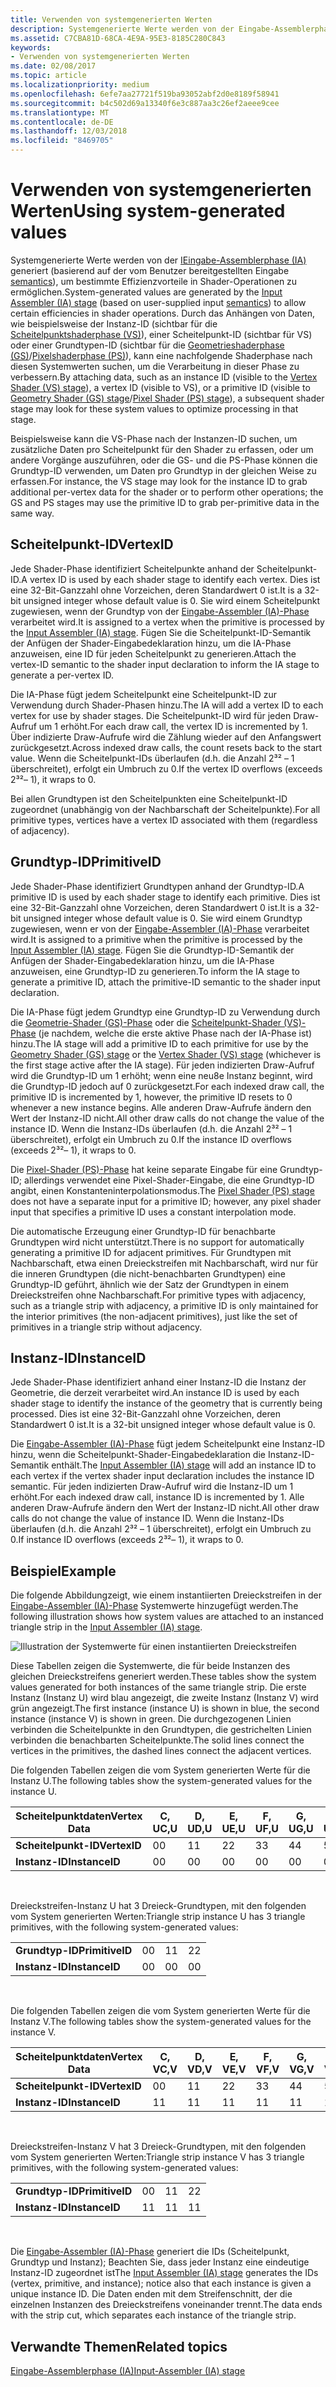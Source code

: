 ```yaml
---
title: Verwenden von systemgenerierten Werten
description: Systemgenerierte Werte werden von der Eingabe-Assemblerphase (IA) generiert (basierend auf der vom Benutzer bereitgestellten Eingabesemantik), um bestimmte Effizienzvorteile in Shader-Operationen zu ermöglichen.
ms.assetid: C7CBA81D-68CA-4E9A-95E3-8185C280C843
keywords:
- Verwenden von systemgenerierten Werten
ms.date: 02/08/2017
ms.topic: article
ms.localizationpriority: medium
ms.openlocfilehash: 6efe7aa27721f519ba93052abf2d0e8189f58941
ms.sourcegitcommit: b4c502d69a13340f6e3c887aa3c26ef2aeee9cee
ms.translationtype: MT
ms.contentlocale: de-DE
ms.lasthandoff: 12/03/2018
ms.locfileid: "8469705"
---
```

# <a name="span-iddirect3dconceptsusingsystem-generatedvaluesspanusing-system-generated-values"></a><span data-ttu-id="44a3b-104"><span id="direct3dconcepts.using_system-generated_values"></span>Verwenden von systemgenerierten Werten</span><span class="sxs-lookup"><span data-stu-id="44a3b-104"><span id="direct3dconcepts.using_system-generated_values"></span>Using system-generated values</span></span>


<span data-ttu-id="44a3b-105">Systemgenerierte Werte werden von der [IEingabe-Assemblerphase (IA)](input-assembler-stage--ia-.md) generiert (basierend auf der vom Benutzer bereitgestellten Eingabe [semantics](https://msdn.microsoft.com/library/windows/desktop/bb509647)), um bestimmte Effizienzvorteile in Shader-Operationen zu ermöglichen.</span><span class="sxs-lookup"><span data-stu-id="44a3b-105">System-generated values are generated by the [Input Assembler (IA) stage](input-assembler-stage--ia-.md) (based on user-supplied input [semantics](https://msdn.microsoft.com/library/windows/desktop/bb509647)) to allow certain efficiencies in shader operations.</span></span> <span data-ttu-id="44a3b-106">Durch das Anhängen von Daten, wie beispielsweise der Instanz-ID (sichtbar für die [Scheitelpunktshaderphase (VS)](vertex-shader-stage--vs-.md)), einer Scheitelpunkt-ID (sichtbar für VS) oder einer Grundtypen-ID (sichtbar für die [Geometrieshaderphase (GS)](geometry-shader-stage--gs-.md)/[Pixelshaderphase (PS)](pixel-shader-stage--ps-.md)), kann eine nachfolgende Shaderphase nach diesen Systemwerten suchen, um die Verarbeitung in dieser Phase zu verbessern.</span><span class="sxs-lookup"><span data-stu-id="44a3b-106">By attaching data, such as an instance ID (visible to the [Vertex Shader (VS) stage](vertex-shader-stage--vs-.md)), a vertex ID (visible to VS), or a primitive ID (visible to [Geometry Shader (GS) stage](geometry-shader-stage--gs-.md)/[Pixel Shader (PS) stage](pixel-shader-stage--ps-.md)), a subsequent shader stage may look for these system values to optimize processing in that stage.</span></span>

<span data-ttu-id="44a3b-107">Beispielsweise kann die VS-Phase nach der Instanzen-ID suchen, um zusätzliche Daten pro Scheitelpunkt für den Shader zu erfassen, oder um andere Vorgänge auszuführen, oder die GS- und die PS-Phase können die Grundtyp-ID verwenden, um Daten pro Grundtyp in der gleichen Weise zu erfassen.</span><span class="sxs-lookup"><span data-stu-id="44a3b-107">For instance, the VS stage may look for the instance ID to grab additional per-vertex data for the shader or to perform other operations; the GS and PS stages may use the primitive ID to grab per-primitive data in the same way.</span></span>

## <a name="span-idvertexidspanspan-idvertexidspanspan-idvertexidspanvertexid"></a><span data-ttu-id="44a3b-108"><span id="VertexID"></span><span id="vertexid"></span><span id="VERTEXID"></span>Scheitelpunkt-ID</span><span class="sxs-lookup"><span data-stu-id="44a3b-108"><span id="VertexID"></span><span id="vertexid"></span><span id="VERTEXID"></span>VertexID</span></span>


<span data-ttu-id="44a3b-109">Jede Shader-Phase identifiziert Scheitelpunkte anhand der Scheitelpunkt-ID.</span><span class="sxs-lookup"><span data-stu-id="44a3b-109">A vertex ID is used by each shader stage to identify each vertex.</span></span> <span data-ttu-id="44a3b-110">Dies ist eine 32-Bit-Ganzzahl ohne Vorzeichen, deren Standardwert 0 ist.</span><span class="sxs-lookup"><span data-stu-id="44a3b-110">It is a 32-bit unsigned integer whose default value is 0.</span></span> <span data-ttu-id="44a3b-111">Sie wird einem Scheitelpunkt zugewiesen, wenn der Grundtyp von der [Eingabe-Assembler (IA)-Phase](input-assembler-stage--ia-.md) verarbeitet wird.</span><span class="sxs-lookup"><span data-stu-id="44a3b-111">It is assigned to a vertex when the primitive is processed by the [Input Assembler (IA) stage](input-assembler-stage--ia-.md).</span></span> <span data-ttu-id="44a3b-112">Fügen Sie die Scheitelpunkt-ID-Semantik der Anfügen der Shader-Eingabedeklaration hinzu, um die IA-Phase anzuweisen, eine ID für jeden Scheitelpunkt zu generieren.</span><span class="sxs-lookup"><span data-stu-id="44a3b-112">Attach the vertex-ID semantic to the shader input declaration to inform the IA stage to generate a per-vertex ID.</span></span>

<span data-ttu-id="44a3b-113">Die IA-Phase fügt jedem Scheitelpunkt eine Scheitelpunkt-ID zur Verwendung durch Shader-Phasen hinzu.</span><span class="sxs-lookup"><span data-stu-id="44a3b-113">The IA will add a vertex ID to each vertex for use by shader stages.</span></span> <span data-ttu-id="44a3b-114">Die Scheitelpunkt-ID wird für jeden Draw-Aufruf um 1 erhöht.</span><span class="sxs-lookup"><span data-stu-id="44a3b-114">For each draw call, the vertex ID is incremented by 1.</span></span> <span data-ttu-id="44a3b-115">Über indizierte Draw-Aufrufe wird die Zählung wieder auf den Anfangswert zurückgesetzt.</span><span class="sxs-lookup"><span data-stu-id="44a3b-115">Across indexed draw calls, the count resets back to the start value.</span></span> <span data-ttu-id="44a3b-116">Wenn die Scheitelpunkt-IDs überlaufen (d.h. die Anzahl 2³² – 1 überschreitet), erfolgt ein Umbruch zu 0.</span><span class="sxs-lookup"><span data-stu-id="44a3b-116">If the vertex ID overflows (exceeds 2³²– 1), it wraps to 0.</span></span>

<span data-ttu-id="44a3b-117">Bei allen Grundtypen ist den Scheitelpunkten eine Scheitelpunkt-ID zugeordnet (unabhängig von der Nachbarschaft der Scheitelpunkte).</span><span class="sxs-lookup"><span data-stu-id="44a3b-117">For all primitive types, vertices have a vertex ID associated with them (regardless of adjacency).</span></span>

## <a name="span-idprimitiveidspanspan-idprimitiveidspanspan-idprimitiveidspanprimitiveid"></a><span data-ttu-id="44a3b-118"><span id="PrimitiveID"></span><span id="primitiveid"></span><span id="PRIMITIVEID"></span>Grundtyp-ID</span><span class="sxs-lookup"><span data-stu-id="44a3b-118"><span id="PrimitiveID"></span><span id="primitiveid"></span><span id="PRIMITIVEID"></span>PrimitiveID</span></span>


<span data-ttu-id="44a3b-119">Jede Shader-Phase identifiziert Grundtypen anhand der Grundtyp-ID.</span><span class="sxs-lookup"><span data-stu-id="44a3b-119">A primitive ID is used by each shader stage to identify each primitive.</span></span> <span data-ttu-id="44a3b-120">Dies ist eine 32-Bit-Ganzzahl ohne Vorzeichen, deren Standardwert 0 ist.</span><span class="sxs-lookup"><span data-stu-id="44a3b-120">It is a 32-bit unsigned integer whose default value is 0.</span></span> <span data-ttu-id="44a3b-121">Sie wird einem Grundtyp zugewiesen, wenn er von der [Eingabe-Assembler (IA)-Phase](input-assembler-stage--ia-.md) verarbeitet wird.</span><span class="sxs-lookup"><span data-stu-id="44a3b-121">It is assigned to a primitive when the primitive is processed by the [Input Assembler (IA) stage](input-assembler-stage--ia-.md).</span></span> <span data-ttu-id="44a3b-122">Fügen Sie die Grundtyp-ID-Semantik der Anfügen der Shader-Eingabedeklaration hinzu, um die IA-Phase anzuweisen, eine Grundtyp-ID zu generieren.</span><span class="sxs-lookup"><span data-stu-id="44a3b-122">To inform the IA stage to generate a primitive ID, attach the primitive-ID semantic to the shader input declaration.</span></span>

<span data-ttu-id="44a3b-123">Die IA-Phase fügt jedem Grundtyp eine Grundtyp-ID zu Verwendung durch die [Geometrie-Shader (GS)-Phase](geometry-shader-stage--gs-.md) oder die [Scheitelpunkt-Shader (VS)-Phase](vertex-shader-stage--vs-.md) (je nachdem, welche die erste aktive Phase nach der IA-Phase ist) hinzu.</span><span class="sxs-lookup"><span data-stu-id="44a3b-123">The IA stage will add a primitive ID to each primitive for use by the [Geometry Shader (GS) stage](geometry-shader-stage--gs-.md) or the [Vertex Shader (VS) stage](vertex-shader-stage--vs-.md) (whichever is the first stage active after the IA stage).</span></span> <span data-ttu-id="44a3b-124">Für jeden indizierten Draw-Aufruf wird die Grundtyp-ID um 1 erhöht; wenn eine neu8e Instanz beginnt, wird die Grundtyp-ID jedoch auf 0 zurückgesetzt.</span><span class="sxs-lookup"><span data-stu-id="44a3b-124">For each indexed draw call, the primitive ID is incremented by 1, however, the primitive ID resets to 0 whenever a new instance begins.</span></span> <span data-ttu-id="44a3b-125">Alle anderen Draw-Aufrufe ändern den Wert der Instanz-ID nicht.</span><span class="sxs-lookup"><span data-stu-id="44a3b-125">All other draw calls do not change the value of the instance ID.</span></span> <span data-ttu-id="44a3b-126">Wenn die Instanz-IDs überlaufen (d.h. die Anzahl 2³² – 1 überschreitet), erfolgt ein Umbruch zu 0.</span><span class="sxs-lookup"><span data-stu-id="44a3b-126">If the instance ID overflows (exceeds 2³²– 1), it wraps to 0.</span></span>

<span data-ttu-id="44a3b-127">Die [Pixel-Shader (PS)-Phase](pixel-shader-stage--ps-.md) hat keine separate Eingabe für eine Grundtyp-ID; allerdings verwendet eine Pixel-Shader-Eingabe, die eine Grundtyp-ID angibt, einen Konstanteninterpolationsmodus.</span><span class="sxs-lookup"><span data-stu-id="44a3b-127">The [Pixel Shader (PS) stage](pixel-shader-stage--ps-.md) does not have a separate input for a primitive ID; however, any pixel shader input that specifies a primitive ID uses a constant interpolation mode.</span></span>

<span data-ttu-id="44a3b-128">Die automatische Erzeugung einer Grundtyp-ID für benachbarte Grundtypen wird nicht unterstützt.</span><span class="sxs-lookup"><span data-stu-id="44a3b-128">There is no support for automatically generating a primitive ID for adjacent primitives.</span></span> <span data-ttu-id="44a3b-129">Für Grundtypen mit Nachbarschaft, etwa einen Dreieckstreifen mit Nachbarschaft, wird nur für die inneren Grundtypen (die nicht-benachbarten Grundtypen) eine Grundtyp-ID geführt, ähnlich wie der Satz der Grundtypen in einem Dreieckstreifen ohne Nachbarschaft.</span><span class="sxs-lookup"><span data-stu-id="44a3b-129">For primitive types with adjacency, such as a triangle strip with adjacency, a primitive ID is only maintained for the interior primitives (the non-adjacent primitives), just like the set of primitives in a triangle strip without adjacency.</span></span>

## <a name="span-idinstanceidspanspan-idinstanceidspanspan-idinstanceidspaninstanceid"></a><span data-ttu-id="44a3b-130"><span id="InstanceID"></span><span id="instanceid"></span><span id="INSTANCEID"></span>Instanz-ID</span><span class="sxs-lookup"><span data-stu-id="44a3b-130"><span id="InstanceID"></span><span id="instanceid"></span><span id="INSTANCEID"></span>InstanceID</span></span>


<span data-ttu-id="44a3b-131">Jede Shader-Phase identifiziert anhand einer Instanz-ID die Instanz der Geometrie, die derzeit verarbeitet wird.</span><span class="sxs-lookup"><span data-stu-id="44a3b-131">An instance ID is used by each shader stage to identify the instance of the geometry that is currently being processed.</span></span> <span data-ttu-id="44a3b-132">Dies ist eine 32-Bit-Ganzzahl ohne Vorzeichen, deren Standardwert 0 ist.</span><span class="sxs-lookup"><span data-stu-id="44a3b-132">It is a 32-bit unsigned integer whose default value is 0.</span></span>

<span data-ttu-id="44a3b-133">Die [Eingabe-Assembler (IA)-Phase](input-assembler-stage--ia-.md) fügt jedem Scheitelpunkt eine Instanz-ID hinzu, wenn die Scheitelpunkt-Shader-Eingabedeklaration die Instanz-ID-Semantik enthält.</span><span class="sxs-lookup"><span data-stu-id="44a3b-133">The [Input Assembler (IA) stage](input-assembler-stage--ia-.md) will add an instance ID to each vertex if the vertex shader input declaration includes the instance ID semantic.</span></span> <span data-ttu-id="44a3b-134">Für jeden indizierten Draw-Aufruf wird die Instanz-ID um 1 erhöht.</span><span class="sxs-lookup"><span data-stu-id="44a3b-134">For each indexed draw call, instance ID is incremented by 1.</span></span> <span data-ttu-id="44a3b-135">Alle anderen Draw-Aufrufe ändern den Wert der Instanz-ID nicht.</span><span class="sxs-lookup"><span data-stu-id="44a3b-135">All other draw calls do not change the value of instance ID.</span></span> <span data-ttu-id="44a3b-136">Wenn die Instanz-IDs überlaufen (d.h. die Anzahl 2³² – 1 überschreitet), erfolgt ein Umbruch zu 0.</span><span class="sxs-lookup"><span data-stu-id="44a3b-136">If instance ID overflows (exceeds 2³²– 1), it wraps to 0.</span></span>

## <a name="span-idexamplespanspan-idexamplespanspan-idexamplespanexample"></a><span data-ttu-id="44a3b-137"><span id="Example"></span><span id="example"></span><span id="EXAMPLE"></span>Beispiel</span><span class="sxs-lookup"><span data-stu-id="44a3b-137"><span id="Example"></span><span id="example"></span><span id="EXAMPLE"></span>Example</span></span>


<span data-ttu-id="44a3b-138">Die folgende Abbildungzeigt, wie einem instantiierten Dreieckstreifen in der [Eingabe-Assembler (IA)-Phase](input-assembler-stage--ia-.md) Systemwerte hinzugefügt werden.</span><span class="sxs-lookup"><span data-stu-id="44a3b-138">The following illustration shows how system values are attached to an instanced triangle strip in the [Input Assembler (IA) stage](input-assembler-stage--ia-.md).</span></span>

![Illustration der Systemwerte für einen instantiierten Dreieckstreifen](images/d3d10-ia-example.png)

<span data-ttu-id="44a3b-140">Diese Tabellen zeigen die Systemwerte, die für beide Instanzen des gleichen Dreieckstreifens generiert werden.</span><span class="sxs-lookup"><span data-stu-id="44a3b-140">These tables show the system values generated for both instances of the same triangle strip.</span></span> <span data-ttu-id="44a3b-141">Die erste Instanz (Instanz U) wird blau angezeigt, die zweite Instanz (Instanz V) wird grün angezeigt.</span><span class="sxs-lookup"><span data-stu-id="44a3b-141">The first instance (instance U) is shown in blue, the second instance (instance V) is shown in green.</span></span> <span data-ttu-id="44a3b-142">Die durchgezogenen Linien verbinden die Scheitelpunkte in den Grundtypen, die gestrichelten Linien verbinden die benachbarten Scheitelpunkte.</span><span class="sxs-lookup"><span data-stu-id="44a3b-142">The solid lines connect the vertices in the primitives, the dashed lines connect the adjacent vertices.</span></span>

<span data-ttu-id="44a3b-143">Die folgenden Tabellen zeigen die vom System generierten Werte für die Instanz U.</span><span class="sxs-lookup"><span data-stu-id="44a3b-143">The following tables show the system-generated values for the instance U.</span></span>

| <span data-ttu-id="44a3b-144">Scheitelpunktdaten</span><span class="sxs-lookup"><span data-stu-id="44a3b-144">Vertex Data</span></span>    | <span data-ttu-id="44a3b-145">C, U</span><span class="sxs-lookup"><span data-stu-id="44a3b-145">C,U</span></span> | <span data-ttu-id="44a3b-146">D, U</span><span class="sxs-lookup"><span data-stu-id="44a3b-146">D,U</span></span> | <span data-ttu-id="44a3b-147">E, U</span><span class="sxs-lookup"><span data-stu-id="44a3b-147">E,U</span></span> | <span data-ttu-id="44a3b-148">F, U</span><span class="sxs-lookup"><span data-stu-id="44a3b-148">F,U</span></span> | <span data-ttu-id="44a3b-149">G, U</span><span class="sxs-lookup"><span data-stu-id="44a3b-149">G,U</span></span> | <span data-ttu-id="44a3b-150">H, U</span><span class="sxs-lookup"><span data-stu-id="44a3b-150">H,U</span></span> | <span data-ttu-id="44a3b-151">I, U</span><span class="sxs-lookup"><span data-stu-id="44a3b-151">I,U</span></span> | <span data-ttu-id="44a3b-152">J, U</span><span class="sxs-lookup"><span data-stu-id="44a3b-152">J,U</span></span> | <span data-ttu-id="44a3b-153">K, U</span><span class="sxs-lookup"><span data-stu-id="44a3b-153">K,U</span></span> | <span data-ttu-id="44a3b-154">L, U</span><span class="sxs-lookup"><span data-stu-id="44a3b-154">L,U</span></span> |
|----------------|-----|-----|-----|-----|-----|-----|-----|-----|-----|-----|
| **<span data-ttu-id="44a3b-155">Scheitelpunkt-ID</span><span class="sxs-lookup"><span data-stu-id="44a3b-155">VertexID</span></span>**   | <span data-ttu-id="44a3b-156">0</span><span class="sxs-lookup"><span data-stu-id="44a3b-156">0</span></span>   | <span data-ttu-id="44a3b-157">1</span><span class="sxs-lookup"><span data-stu-id="44a3b-157">1</span></span>   | <span data-ttu-id="44a3b-158">2</span><span class="sxs-lookup"><span data-stu-id="44a3b-158">2</span></span>   | <span data-ttu-id="44a3b-159">3</span><span class="sxs-lookup"><span data-stu-id="44a3b-159">3</span></span>   | <span data-ttu-id="44a3b-160">4</span><span class="sxs-lookup"><span data-stu-id="44a3b-160">4</span></span>   | <span data-ttu-id="44a3b-161">5</span><span class="sxs-lookup"><span data-stu-id="44a3b-161">5</span></span>   | <span data-ttu-id="44a3b-162">6</span><span class="sxs-lookup"><span data-stu-id="44a3b-162">6</span></span>   | <span data-ttu-id="44a3b-163">7</span><span class="sxs-lookup"><span data-stu-id="44a3b-163">7</span></span>   | <span data-ttu-id="44a3b-164">8</span><span class="sxs-lookup"><span data-stu-id="44a3b-164">8</span></span>   | <span data-ttu-id="44a3b-165">9</span><span class="sxs-lookup"><span data-stu-id="44a3b-165">9</span></span>   |
| **<span data-ttu-id="44a3b-166">Instanz-ID</span><span class="sxs-lookup"><span data-stu-id="44a3b-166">InstanceID</span></span>** | <span data-ttu-id="44a3b-167">0</span><span class="sxs-lookup"><span data-stu-id="44a3b-167">0</span></span>   | <span data-ttu-id="44a3b-168">0</span><span class="sxs-lookup"><span data-stu-id="44a3b-168">0</span></span>   | <span data-ttu-id="44a3b-169">0</span><span class="sxs-lookup"><span data-stu-id="44a3b-169">0</span></span>   | <span data-ttu-id="44a3b-170">0</span><span class="sxs-lookup"><span data-stu-id="44a3b-170">0</span></span>   | <span data-ttu-id="44a3b-171">0</span><span class="sxs-lookup"><span data-stu-id="44a3b-171">0</span></span>   | <span data-ttu-id="44a3b-172">0</span><span class="sxs-lookup"><span data-stu-id="44a3b-172">0</span></span>   | <span data-ttu-id="44a3b-173">0</span><span class="sxs-lookup"><span data-stu-id="44a3b-173">0</span></span>   | <span data-ttu-id="44a3b-174">0</span><span class="sxs-lookup"><span data-stu-id="44a3b-174">0</span></span>   | <span data-ttu-id="44a3b-175">0</span><span class="sxs-lookup"><span data-stu-id="44a3b-175">0</span></span>   | <span data-ttu-id="44a3b-176">0</span><span class="sxs-lookup"><span data-stu-id="44a3b-176">0</span></span>   |

 

<span data-ttu-id="44a3b-177">Dreieckstreifen-Instanz U hat 3 Dreieck-Grundtypen, mit den folgenden vom System generierten Werten:</span><span class="sxs-lookup"><span data-stu-id="44a3b-177">Triangle strip instance U has 3 triangle primitives, with the following system-generated values:</span></span>

|                 |     |     |     |
|-----------------|-----|-----|-----|
| **<span data-ttu-id="44a3b-178">Grundtyp-ID</span><span class="sxs-lookup"><span data-stu-id="44a3b-178">PrimitiveID</span></span>** | <span data-ttu-id="44a3b-179">0</span><span class="sxs-lookup"><span data-stu-id="44a3b-179">0</span></span>   | <span data-ttu-id="44a3b-180">1</span><span class="sxs-lookup"><span data-stu-id="44a3b-180">1</span></span>   | <span data-ttu-id="44a3b-181">2</span><span class="sxs-lookup"><span data-stu-id="44a3b-181">2</span></span>   |
| **<span data-ttu-id="44a3b-182">Instanz-ID</span><span class="sxs-lookup"><span data-stu-id="44a3b-182">InstanceID</span></span>**  | <span data-ttu-id="44a3b-183">0</span><span class="sxs-lookup"><span data-stu-id="44a3b-183">0</span></span>   | <span data-ttu-id="44a3b-184">0</span><span class="sxs-lookup"><span data-stu-id="44a3b-184">0</span></span>   | <span data-ttu-id="44a3b-185">0</span><span class="sxs-lookup"><span data-stu-id="44a3b-185">0</span></span>   |

 

<span data-ttu-id="44a3b-186">Die folgenden Tabellen zeigen die vom System generierten Werte für die Instanz V.</span><span class="sxs-lookup"><span data-stu-id="44a3b-186">The following tables show the system-generated values for the instance V.</span></span>

| <span data-ttu-id="44a3b-187">Scheitelpunktdaten</span><span class="sxs-lookup"><span data-stu-id="44a3b-187">Vertex Data</span></span>    | <span data-ttu-id="44a3b-188">C, V</span><span class="sxs-lookup"><span data-stu-id="44a3b-188">C,V</span></span> | <span data-ttu-id="44a3b-189">D, V</span><span class="sxs-lookup"><span data-stu-id="44a3b-189">D,V</span></span> | <span data-ttu-id="44a3b-190">E, V</span><span class="sxs-lookup"><span data-stu-id="44a3b-190">E,V</span></span> | <span data-ttu-id="44a3b-191">F, V</span><span class="sxs-lookup"><span data-stu-id="44a3b-191">F,V</span></span> | <span data-ttu-id="44a3b-192">G, V</span><span class="sxs-lookup"><span data-stu-id="44a3b-192">G,V</span></span> | <span data-ttu-id="44a3b-193">H, V</span><span class="sxs-lookup"><span data-stu-id="44a3b-193">H,V</span></span> | <span data-ttu-id="44a3b-194">I, V</span><span class="sxs-lookup"><span data-stu-id="44a3b-194">I,V</span></span> | <span data-ttu-id="44a3b-195">J, V</span><span class="sxs-lookup"><span data-stu-id="44a3b-195">J,V</span></span> | <span data-ttu-id="44a3b-196">K, V</span><span class="sxs-lookup"><span data-stu-id="44a3b-196">K,V</span></span> | <span data-ttu-id="44a3b-197">L, V</span><span class="sxs-lookup"><span data-stu-id="44a3b-197">L,V</span></span> |
|----------------|-----|-----|-----|-----|-----|-----|-----|-----|-----|-----|
| **<span data-ttu-id="44a3b-198">Scheitelpunkt-ID</span><span class="sxs-lookup"><span data-stu-id="44a3b-198">VertexID</span></span>**   | <span data-ttu-id="44a3b-199">0</span><span class="sxs-lookup"><span data-stu-id="44a3b-199">0</span></span>   | <span data-ttu-id="44a3b-200">1</span><span class="sxs-lookup"><span data-stu-id="44a3b-200">1</span></span>   | <span data-ttu-id="44a3b-201">2</span><span class="sxs-lookup"><span data-stu-id="44a3b-201">2</span></span>   | <span data-ttu-id="44a3b-202">3</span><span class="sxs-lookup"><span data-stu-id="44a3b-202">3</span></span>   | <span data-ttu-id="44a3b-203">4</span><span class="sxs-lookup"><span data-stu-id="44a3b-203">4</span></span>   | <span data-ttu-id="44a3b-204">5</span><span class="sxs-lookup"><span data-stu-id="44a3b-204">5</span></span>   | <span data-ttu-id="44a3b-205">6</span><span class="sxs-lookup"><span data-stu-id="44a3b-205">6</span></span>   | <span data-ttu-id="44a3b-206">7</span><span class="sxs-lookup"><span data-stu-id="44a3b-206">7</span></span>   | <span data-ttu-id="44a3b-207">8</span><span class="sxs-lookup"><span data-stu-id="44a3b-207">8</span></span>   | <span data-ttu-id="44a3b-208">9</span><span class="sxs-lookup"><span data-stu-id="44a3b-208">9</span></span>   |
| **<span data-ttu-id="44a3b-209">Instanz-ID</span><span class="sxs-lookup"><span data-stu-id="44a3b-209">InstanceID</span></span>** | <span data-ttu-id="44a3b-210">1</span><span class="sxs-lookup"><span data-stu-id="44a3b-210">1</span></span>   | <span data-ttu-id="44a3b-211">1</span><span class="sxs-lookup"><span data-stu-id="44a3b-211">1</span></span>   | <span data-ttu-id="44a3b-212">1</span><span class="sxs-lookup"><span data-stu-id="44a3b-212">1</span></span>   | <span data-ttu-id="44a3b-213">1</span><span class="sxs-lookup"><span data-stu-id="44a3b-213">1</span></span>   | <span data-ttu-id="44a3b-214">1</span><span class="sxs-lookup"><span data-stu-id="44a3b-214">1</span></span>   | <span data-ttu-id="44a3b-215">1</span><span class="sxs-lookup"><span data-stu-id="44a3b-215">1</span></span>   | <span data-ttu-id="44a3b-216">1</span><span class="sxs-lookup"><span data-stu-id="44a3b-216">1</span></span>   | <span data-ttu-id="44a3b-217">1</span><span class="sxs-lookup"><span data-stu-id="44a3b-217">1</span></span>   | <span data-ttu-id="44a3b-218">1</span><span class="sxs-lookup"><span data-stu-id="44a3b-218">1</span></span>   | <span data-ttu-id="44a3b-219">1</span><span class="sxs-lookup"><span data-stu-id="44a3b-219">1</span></span>   |

 

<span data-ttu-id="44a3b-220">Dreieckstreifen-Instanz V hat 3 Dreieck-Grundtypen, mit den folgenden vom System generierten Werten:</span><span class="sxs-lookup"><span data-stu-id="44a3b-220">Triangle strip instance V has 3 triangle primitives, with the following system-generated values:</span></span>

|                 |     |     |     |
|-----------------|-----|-----|-----|
| **<span data-ttu-id="44a3b-221">Grundtyp-ID</span><span class="sxs-lookup"><span data-stu-id="44a3b-221">PrimitiveID</span></span>** | <span data-ttu-id="44a3b-222">0</span><span class="sxs-lookup"><span data-stu-id="44a3b-222">0</span></span>   | <span data-ttu-id="44a3b-223">1</span><span class="sxs-lookup"><span data-stu-id="44a3b-223">1</span></span>   | <span data-ttu-id="44a3b-224">2</span><span class="sxs-lookup"><span data-stu-id="44a3b-224">2</span></span>   |
| **<span data-ttu-id="44a3b-225">Instanz-ID</span><span class="sxs-lookup"><span data-stu-id="44a3b-225">InstanceID</span></span>**  | <span data-ttu-id="44a3b-226">1</span><span class="sxs-lookup"><span data-stu-id="44a3b-226">1</span></span>   | <span data-ttu-id="44a3b-227">1</span><span class="sxs-lookup"><span data-stu-id="44a3b-227">1</span></span>   | <span data-ttu-id="44a3b-228">1</span><span class="sxs-lookup"><span data-stu-id="44a3b-228">1</span></span>   |

 

<span data-ttu-id="44a3b-229">Die [Eingabe-Assembler (IA)-Phase](input-assembler-stage--ia-.md) generiert die IDs (Scheitelpunkt, Grundtyp und Instanz); Beachten Sie, dass jeder Instanz eine eindeutige Instanz-ID zugeordnet ist</span><span class="sxs-lookup"><span data-stu-id="44a3b-229">The [Input Assembler (IA) stage](input-assembler-stage--ia-.md) generates the IDs (vertex, primitive, and instance); notice also that each instance is given a unique instance ID.</span></span> <span data-ttu-id="44a3b-230">Die Daten enden mit dem Streifenschnitt, der die einzelnen Instanzen des Dreieckstreifens voneinander trennt.</span><span class="sxs-lookup"><span data-stu-id="44a3b-230">The data ends with the strip cut, which separates each instance of the triangle strip.</span></span>

## <a name="span-idrelated-topicsspanrelated-topics"></a><span data-ttu-id="44a3b-231"><span id="related-topics"></span>Verwandte Themen</span><span class="sxs-lookup"><span data-stu-id="44a3b-231"><span id="related-topics"></span>Related topics</span></span>


[<span data-ttu-id="44a3b-232">Eingabe-Assemblerphase (IA)</span><span class="sxs-lookup"><span data-stu-id="44a3b-232">Input-Assembler (IA) stage</span></span>](input-assembler-stage--ia-.md)

 

 




